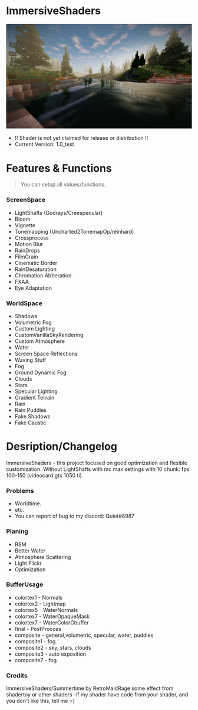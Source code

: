 # ImmersiveShaders
![Alt text](/screenshots/preview.png?raw=true "Optional Title")
- !! Shader is not yet claimed for release or distribution !!
- Current Version: 1.0_test
# Features & Functions
>You can setup all values/functions.
### ScreenSpace
- LightShafts (Godrays/Creespecular)
- Bloom
- Vignette
- Tonemapping (Uncharted2TonemapOp/reinhard)
- Crossprocess
- Motion Blur
- RainDrops
- FilmGrain
- Cinematic Border
- RainDesaturation
- Chromation Abberation
- FXAA
- Eye Adaptation
### WorldSpace
- Shadows
- Volumetric Fog
- Custom Lighting
- CustomVanillaSkyRendering
- Custom Atmosphere
- Water
- Screen Space Reflections
- Waving Stuff
- Fog
- Ground Dynamic Fog
- Clouds
- Stars
- Specular Lighting
- Gradient Terrain
- Rain
- Rain Puddles
- Fake Shadows
- Fake Caustic
# Desription/Changelog
ImmersiveShaders - this project focused on good optimization and flexible customization.
Without LightShafts with mc max settings with 10 chunk: fps 100-150 (videocard gtx 1050 ti).
### Problems
 - Worldtime.
 - etc.
 - You can report of bug to my discord: Quiet#8987
### Planing
- RSM
- Better Water
- Atmosphere Scattering
- Light Flickr
- Optimization
### BufferUsage
- colortex1 - Normals
- colortex2 - Lightmap
- colortex5 - WaterNormals
- colortex7 - WaterOpaqueMask
- colortex7 - WaterColorGbuffer
- final - PostProcces
- composite - general,volumetric, specular, water, puddles
- composite1 - fog
- composite2 - sky, stars, clouds
- composite3 - auto exposition
- composite7 - fog
### Credits
ImmersiveShaders/Summertime by RetroMaidRage
some effect from shadertoy or other shaders
-if my shader have code from your shader, and you don't like this, tell me =)
